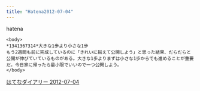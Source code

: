 ```yaml
---
title: "Hatena2012-07-04"
---
```


hatena

```
<body>
*1341367314*大きな1歩より小さな1歩
もう2週間も前に完成しているのに「きれいに揃えて公開しよう」と思った結果、だらだらと公開が伸びていているものがある。大きな1歩よりまずは小さな1歩からでも進めることが重要だ。今日家に帰ったら最小限でいいので一つ公開しよう。
</body>
```


[はてなダイアリー 2012-07-04](https://nishiohirokazu.hatenadiary.org/archive/2012/07/04)